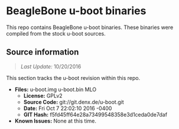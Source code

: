 BeagleBone u-boot binaries
===================

This repo contains BeagleBone u-boot binaries.
These binaries were compiled from the stock u-boot sources.

Source information
-------------
> *Last Update:* 10/20/2016

This section tracks the u-boot revision within this repo.

* **Files:** u-boot.img u-boot.bin MLO
  * **License:** GPLv2
  * **Source Code:** git://git.denx.de/u-boot.git
  * **Date:** Fri Oct 7 22:02:10 2016 -0400
  * **GIT Hash:** f5fd45ff64e28a73499548358e3d1ceda0de7daf
* **Known Issues:** None at this time.
